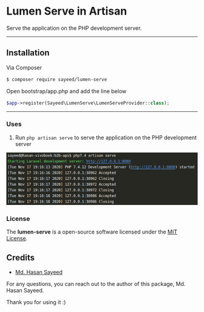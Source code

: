 Lumen Serve in Artisan
===================

Serve the application on the PHP development server.

----------

Installation
-------------
Via Composer

``` bash
$ composer require sayeed/lumen-serve
```

Open bootstrap/app.php and add the line below

```php
$app->register(Sayeed\LumenServe\LumenServeProvider::class);
```

<hr/>

### **Uses**
1. Run `php artisan serve` to serve the application on the PHP development server

![artisan_serve laravel](screenshort/screenshort.png)


### **License**
The **lumen-serve** is a open-source software licensed under the [MIT License](LICENSE.md).


## Credits

- [Md. Hasan Sayeed](https://github.com/jbhasan)

 For any questions, you can reach out to the author of this package, Md. Hasan Sayeed.

 Thank you for using it :)
